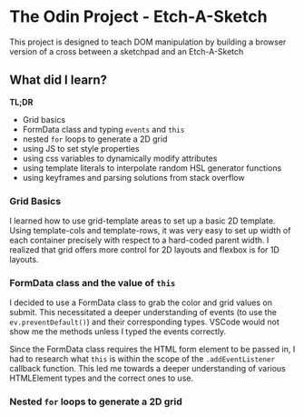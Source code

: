 # The Odin Project - Etch-A-Sketch

This project is designed to teach DOM manipulation by building a browser version of a cross between a sketchpad and an Etch-A-Sketch

## What did I learn?

**TL;DR**

- Grid basics
- FormData class and typing `events` and `this`
- nested `for` loops to generate a 2D grid
- using JS to set style properties
- using css variables to dynamically modify attributes
- using template literals to interpolate random HSL generator functions
- using keyframes and parsing solutions from stack overflow

### Grid Basics

I learned how to use grid-template areas to set up a basic 2D template. Using template-cols and template-rows, it was very easy to set up width of each container precisely with respect to a hard-coded parent width. I realized that grid offers more control for 2D layouts and flexbox is for 1D layouts.

### FormData class and the value of `this`

I decided to use a FormData class to grab the color and grid values on submit. This necessitated a deeper understanding of events (to use the `ev.preventDefault()`) and their corresponding types. VSCode would not show me the methods unless I typed the events correctly.

Since the FormData class requires the HTML form element to be passed in, I had to research what `this` is within the scope of the `.addEventListener` callback function. This led me towards a deeper understanding of various HTMLElement types and the correct ones to use.

### Nested `for` loops to generate a 2D grid
